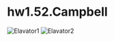 # hw1.52.Campbell
![Elavator1](https://cdn.discordapp.com/attachments/307657330479333376/618420076638502933/image0.jpg)
![Elavator2](https://cdn.discordapp.com/attachments/307657330479333376/618419998452482059/image0.jpg)

